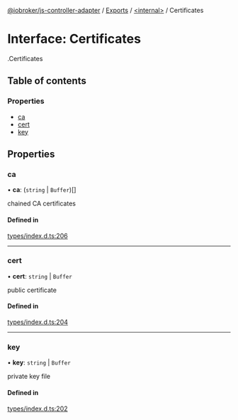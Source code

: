 [@iobroker/js-controller-adapter](../README.md) / [Exports](../modules.md) / [<internal\>](../modules/internal_.md) / Certificates

# Interface: Certificates

[<internal>](../modules/internal_.md).Certificates

## Table of contents

### Properties

- [ca](internal_.Certificates.md#ca)
- [cert](internal_.Certificates.md#cert)
- [key](internal_.Certificates.md#key)

## Properties

### ca

• **ca**: (`string` \| `Buffer`)[]

chained CA certificates

#### Defined in

[types/index.d.ts:206](https://github.com/ioBroker/ioBroker.js-controller/blob/7dd079e8/packages/types/index.d.ts#L206)

___

### cert

• **cert**: `string` \| `Buffer`

public certificate

#### Defined in

[types/index.d.ts:204](https://github.com/ioBroker/ioBroker.js-controller/blob/7dd079e8/packages/types/index.d.ts#L204)

___

### key

• **key**: `string` \| `Buffer`

private key file

#### Defined in

[types/index.d.ts:202](https://github.com/ioBroker/ioBroker.js-controller/blob/7dd079e8/packages/types/index.d.ts#L202)
